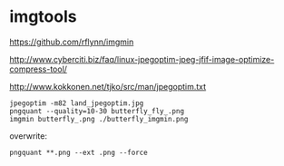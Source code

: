 # imgtools

https://github.com/rflynn/imgmin

http://www.cyberciti.biz/faq/linux-jpegoptim-jpeg-jfif-image-optimize-compress-tool/

http://www.kokkonen.net/tjko/src/man/jpegoptim.txt

    jpegoptim -m82 land_jpegoptim.jpg
    pngquant --quality=10-30 butterfly_fly_.png
    imgmin butterfly_.png ./butterfly_imgmin.png

overwrite:

    pngquant **.png --ext .png --force
